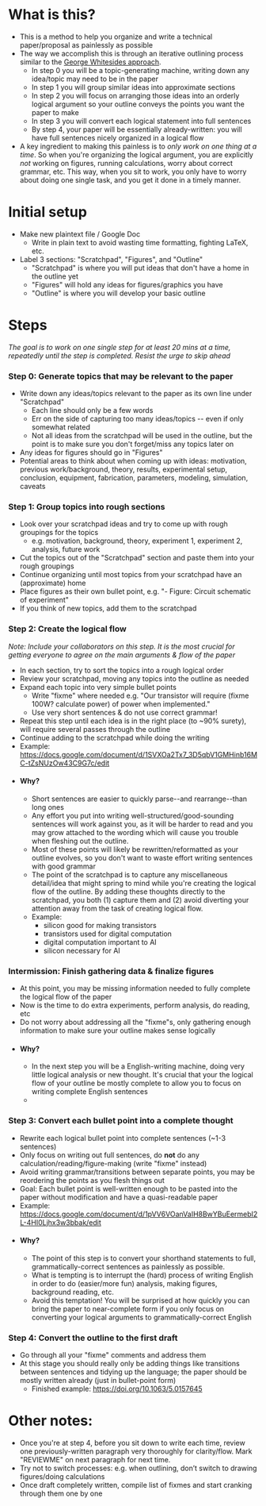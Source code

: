 # What is this?
- This is a method to help you organize and write a technical paper/proposal as painlessly as possible
- The way we accomplish this is through an iterative outlining process similar to the [George Whitesides approach](https://pubs.acs.org/userimages/ContentEditor/1305035664639/Whitesides-ACS-Writing-a-Scientific-Paper.pdf). 
  - In step 0 you will be a topic-generating machine, writing down any idea/topic may need to be in the paper
  - In step 1 you will group similar ideas into approximate sections
  - In step 2 you will focus on arranging those ideas into an orderly logical argument so your outline conveys the points you want the paper to make
  - In step 3 you will convert each logical statement into full sentences
  - By step 4, your paper will be essentially already-written: you will have full sentences nicely organized in a logical flow
- A key ingredient to making this painless is to *only work on one thing at a time*.  So when you're organizing the logical argument, you are explicitly *not* working on figures, running calculations, worry about correct grammar, etc.  This way, when you sit to work, you only have to worry about doing one single task, and you get it done in a timely manner.

# Initial setup

- Make new plaintext file / Google Doc
  - Write in plain text to avoid wasting time formatting, fighting LaTeX, etc.
- Label 3 sections: "Scratchpad", "Figures", and "Outline"
  - "Scratchpad" is where you will put ideas that don't have a home in the outline yet
  - "Figures" will hold any ideas for figures/graphics you have
  - "Outline" is where you will develop your basic outline
 
# Steps 

*The goal is to work on one single step for at least 20 mins at a time, repeatedly until the step is completed.  Resist the urge to skip ahead*

### Step 0: Generate topics that may be relevant to the paper
  - Write down any ideas/topics relevant to the paper as its own line under "Scratchpad"
    - Each line should only be a few words
    - Err on the side of capturing too many ideas/topics -- even if only somewhat related
    - Not all ideas from the scratchpad will be used in the outline, but the point is to make sure you don't forget/miss any topics later on
  - Any ideas for figures should go in "Figures"
  - Potential areas to think about when coming up with ideas:  motivation, previous work/background, theory, results, experimental setup, conclusion, equipment, fabrication, parameters, modeling, simulation, caveats

### Step 1: Group topics into rough sections
  - Look over your scratchpad ideas and try to come up with rough groupings for the topics
    - e.g. motivation, background, theory, experiment 1, experiment 2, analysis, future work
  - Cut the topics out of the "Scratchpad" section and paste them into your rough groupings
  - Continue organizing until most topics from your scratchpad have an (approximate) home
  - Place figures as their own bullet point, e.g. "- Figure: Circuit schematic of experiment"
  - If you think of new topics, add them to the scratchpad

### Step 2: Create the logical flow
*Note: Include your collaborators on this step. It is the most crucial for getting everyone to agree on the main arguments & flow of the paper*
  - In each section, try to sort the topics into a rough logical order
  - Review your scratchpad, moving any topics into the outline as needed
  - Expand each topic into very simple bullet points
    - Write "fixme" where needed e.g. "Our transistor will require (fixme 100W? calculate power) of power when implemented."
    - Use very short sentences & do not use correct grammar!
  - Repeat this step until each idea is in the right place (to ~90% surety), will require several passes through the outline
  - Continue adding to the scratchpad while doing the writing
  - Example: https://docs.google.com/document/d/1SVXOa2Tx7_3D5qbV1GMHinb16MC-tZsNUzOw43C9G7c/edit
- #### Why?
    - Short sentences are easier to quickly parse--and rearrange--than long ones
    - Any effort you put into writing well-structured/good-sounding sentences will work against you, as it will be harder to read and you may grow attached to the wording which will cause you trouble when fleshing out the outline.
    - Most of these points will likely be rewritten/reformatted as your outline evolves, so you don't want to waste effort writing sentences with good grammar
    - The point of the scratchpad is to capture any miscellaneous detail/idea that might spring to mind while you're creating the logical flow of the outline.  By adding these thoughts directly to the scratchpad, you both (1) capture them and (2) avoid diverting your attention away from the task of creating logical flow.
    - Example:
      - silicon good for making transistors
      - transistors used for digital computation
      - digital computation important to AI
      - silicon necessary for AI

### Intermission: Finish gathering data & finalize figures
- At this point, you may be missing information needed to fully complete the logical flow of the paper
- Now is the time to do extra experiments, perform analysis, do reading, etc
- Do not worry about addressing all the "fixme"s, only gathering enough information to make sure your outline makes sense logically
- #### Why?
  - In the next step you will be a English-writing machine, doing very little logical analysis or new thought.  It's crucial that your the logical flow of your outline be mostly complete to allow you to focus on writing complete English sentences
  - 

### Step 3: Convert each bullet point into a complete thought
  - Rewrite each logical bullet point into complete sentences (~1-3 sentences)
  - Only focus on writing out full sentences, do **not** do any calculation/reading/figure-making (write "fixme" instead)
  - Avoid writing grammar/transitions between separate points, you may be reordering the points as you flesh things out
  - Goal: Each bullet point is well-written enough to be pasted into the paper without modification and have a quasi-readable paper
  - Example: https://docs.google.com/document/d/1pVV6VOanVaIH8BwYBuEermebI2L-4HI0Ljhx3w3bbak/edit
- #### Why?
    - The point of this step is to convert your shorthand statements to full, grammatically-correct sentences as painlessly as possible.
    - What is tempting is to interrupt the (hard) process of writing English in order to do (easier/more fun) analysis, making figures, background reading, etc.
    - Avoid this temptation! You will be surprised at how quickly you can bring the paper to near-complete form if you only focus on converting your logical arguments to grammatically-correct English

### Step 4: Convert the outline to the first draft
  - Go through all your "fixme" comments and address them
  - At this stage you should really only be adding things like transitions between sentences and tidying up the language; the paper should be mostly written already (just in bullet-point form)
    - Finished example: https://doi.org/10.1063/5.0157645

 

# Other notes:

- Once you're at step 4, before you sit down to write each time, review one previously-written paragraph very thoroughly for clarity/flow. Mark "REVIEWME" on next paragraph for next time.
- Try not to switch processes: e.g. when outlining, don’t switch to drawing figures/doing calculations
- Once draft completely written, compile list of fixmes and start cranking through them one by one
